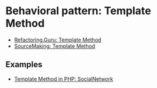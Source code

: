 # Behavioral pattern: Template Method 

- [Refactoring.Guru: Template Method](https://refactoring.guru/design-patterns/template-method)
- [SourceMaking: Template Method](https://sourcemaking.com/design_patterns/template_method)


## Examples

* [Template Method in PHP: SocialNetwork](PHP/SocialNetwork)